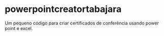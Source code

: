 # powerpointcreatortabajara
Um pequeno código para criar certificados de conferência usando power point e excel. 

